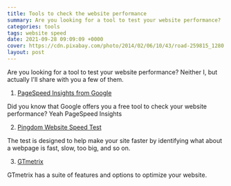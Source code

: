 ```yaml
---
title: Tools to check the website performance
summary: Are you looking for a tool to test your website performance?
categories: tools
tags: website speed
date: 2021-09-28 09:09:09 +0000
cover: https://cdn.pixabay.com/photo/2014/02/06/10/43/road-259815_1280.jpg
layout: post
---
```


Are you looking for a tool to test your website performance? Neither I, but actually I'll share with you a few of them.

1. <a href="https://developers.google.com/speed/pagespeed/insights/" target="_blank">PageSpeed Insights from Google</a>

Did you know that Google offers you a free tool to check your website performance? Yeah PageSpeed Insights

2. <a href="https://tools.pingdom.com/" target="_blank">Pingdom Website Speed Test</a>

The test is designed to help make your site faster by identifying what about a webpage is fast, slow, too big, and so on.

3. <a href="https://gtmetrix.com/" target="_blank">GTmetrix</a>

GTmetrix has a suite of features and options to optimize your website.

